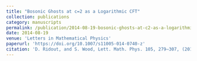 ```yaml
---
title: "Bosonic Ghosts at c=2 as a Logarithmic CFT"
collection: publications
category: manuscripts
permalink: /publication/2014-08-19-bosonic-ghosts-at-c2-as-a-logarithmic-cft
date: 2014-08-19
venue: 'Letters in Mathematical Physics'
paperurl: 'https://doi.org/10.1007/s11005-014-0740-z'
citation: 'D. Ridout, and S. Wood, Lett. Math. Phys. 105, 279–307, (2015)'
---
```

